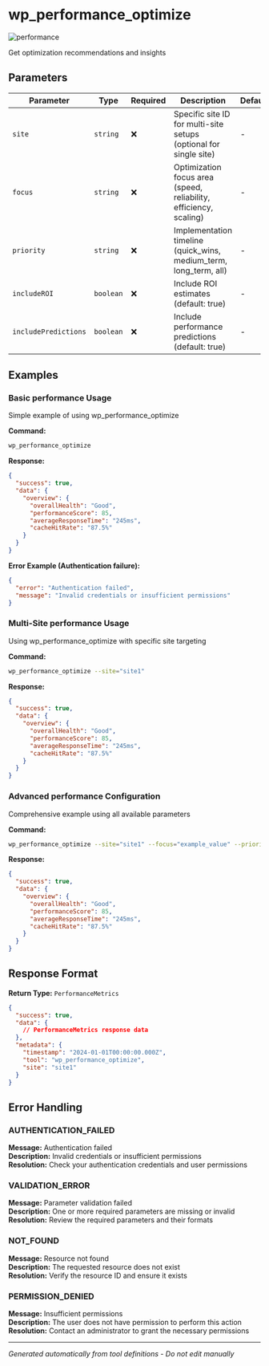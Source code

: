 # wp_performance_optimize

![performance](https://img.shields.io/badge/category-performance-brightgreen)

Get optimization recommendations and insights

## Parameters

| Parameter            | Type      | Required | Description                                                       | Default | Examples              |
| -------------------- | --------- | -------- | ----------------------------------------------------------------- | ------- | --------------------- |
| `site`               | `string`  | ❌       | Specific site ID for multi-site setups (optional for single site) | -       | `site1`, `production` |
| `focus`              | `string`  | ❌       | Optimization focus area (speed, reliability, efficiency, scaling) | -       | `example`             |
| `priority`           | `string`  | ❌       | Implementation timeline (quick_wins, medium_term, long_term, all) | -       | `example`             |
| `includeROI`         | `boolean` | ❌       | Include ROI estimates (default: true)                             | -       | `example`             |
| `includePredictions` | `boolean` | ❌       | Include performance predictions (default: true)                   | -       | `example`             |

## Examples

### Basic performance Usage

Simple example of using wp_performance_optimize

**Command:**

```bash
wp_performance_optimize
```

**Response:**

```json
{
  "success": true,
  "data": {
    "overview": {
      "overallHealth": "Good",
      "performanceScore": 85,
      "averageResponseTime": "245ms",
      "cacheHitRate": "87.5%"
    }
  }
}
```

**Error Example (Authentication failure):**

```json
{
  "error": "Authentication failed",
  "message": "Invalid credentials or insufficient permissions"
}
```

### Multi-Site performance Usage

Using wp_performance_optimize with specific site targeting

**Command:**

```bash
wp_performance_optimize --site="site1"
```

**Response:**

```json
{
  "success": true,
  "data": {
    "overview": {
      "overallHealth": "Good",
      "performanceScore": 85,
      "averageResponseTime": "245ms",
      "cacheHitRate": "87.5%"
    }
  }
}
```

### Advanced performance Configuration

Comprehensive example using all available parameters

**Command:**

```bash
wp_performance_optimize --site="site1" --focus="example_value" --priority="example_value" --includeROI="example_value" --includePredictions="example_value"
```

**Response:**

```json
{
  "success": true,
  "data": {
    "overview": {
      "overallHealth": "Good",
      "performanceScore": 85,
      "averageResponseTime": "245ms",
      "cacheHitRate": "87.5%"
    }
  }
}
```

## Response Format

**Return Type:** `PerformanceMetrics`

```json
{
  "success": true,
  "data": {
    // PerformanceMetrics response data
  },
  "metadata": {
    "timestamp": "2024-01-01T00:00:00.000Z",
    "tool": "wp_performance_optimize",
    "site": "site1"
  }
}
```

## Error Handling

### AUTHENTICATION_FAILED

**Message:** Authentication failed  
**Description:** Invalid credentials or insufficient permissions  
**Resolution:** Check your authentication credentials and user permissions

### VALIDATION_ERROR

**Message:** Parameter validation failed  
**Description:** One or more required parameters are missing or invalid  
**Resolution:** Review the required parameters and their formats

### NOT_FOUND

**Message:** Resource not found  
**Description:** The requested resource does not exist  
**Resolution:** Verify the resource ID and ensure it exists

### PERMISSION_DENIED

**Message:** Insufficient permissions  
**Description:** The user does not have permission to perform this action  
**Resolution:** Contact an administrator to grant the necessary permissions

---

_Generated automatically from tool definitions - Do not edit manually_

